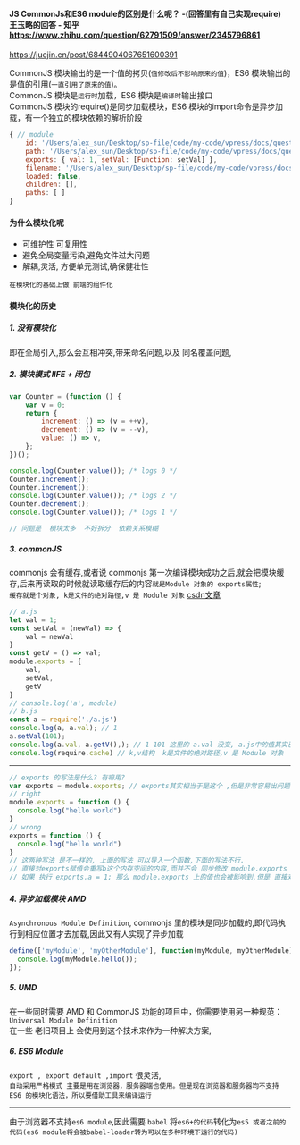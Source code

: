 #### JS   CommonJs和ES6 module的区别是什么呢？ -(回答里有自己实现require) 王玉略的回答 - 知乎 https://www.zhihu.com/question/62791509/answer/2345796861

https://juejin.cn/post/6844904067651600391   

CommonJS 模块输出的是一个值的拷贝(`值修改后不影响原来的值`)，ES6 模块输出的是值的引用(`一直引用了原来的值`)。  
CommonJS 模块是`运行时`加载，ES6 模块是`编译时`输出接口   
CommonJS 模块的require()是同步加载模块，ES6 模块的import命令是异步加载，有一个独立的模块依赖的解析阶段  

```js
{ // module
    id: '/Users/alex_sun/Desktop/sp-file/code/my-code/vpress/docs/question/common-cmd/commonjs-example/1/a.js',
    path: '/Users/alex_sun/Desktop/sp-file/code/my-code/vpress/docs/question/common-cmd/commonjs-example/1',
    exports: { val: 1, setVal: [Function: setVal] },
    filename: '/Users/alex_sun/Desktop/sp-file/code/my-code/vpress/docs/question/common-cmd/commonjs-example/1/a.js',
    loaded: false,
    children: [],
    paths: [ ]
}
```


#### 为什么模块化呢
- 可维护性    可复用性  
- 避免全局变量污染,避免文件过大问题  
- 解耦,灵活, 方便单元测试,确保健壮性

`在模块化的基础上做 前端的组件化`

#### 模块化的历史
##### 1. 没有模块化
即在全局引入,那么会互相冲突,带来命名问题,以及 同名覆盖问题,
##### 2. 模块模式  IIFE + 闭包
```js
var Counter = (function () {
    var v = 0;
    return {
        increment: () => (v = ++v),
        decrement: () => (v = --v),
        value: () => v,
    };
})();

console.log(Counter.value()); /* logs 0 */
Counter.increment();
Counter.increment();
console.log(Counter.value()); /* logs 2 */
Counter.decrement();
console.log(Counter.value()); /* logs 1 */

// 问题是  模块太多  不好拆分  依赖关系模糊  
```
##### 3. commonJS  
commonjs 会有缓存,或者说 commonjs 第一次编译模块成功之后,就会把模块缓存,后来再读取的时候就读取缓存后的内容`就是Module 对象的 exports属性`;  
`缓存就是个对象, k是文件的绝对路径,v 是 Module 对象`  [csdn文章](https://blog.csdn.net/qq_45670042/article/details/119834774)  

```js
// a.js
let val = 1;
const setVal = (newVal) => {
    val = newVal
}
const getV = () => val;
module.exports = {
    val,
    setVal,
    getV
}
// console.log('a', module)
// b.js
const a = require('./a.js')
console.log(a, a.val); // 1
a.setVal(101);
console.log(a.val, a.getV(),); // 1 101 这里的 a.val 没变, a.js中的值其实已经被修改了
console.log(require.cache) // k,v结构  k是文件的绝对路径,v 是 Module 对象
```

-----------------------


```js
// exports 的写法是什么? 有嘛用? 
var exports = module.exports; // exports其实相当于是这个 ,但是非常容易出问题 如下所示
// right
module.exports = function () {
  console.log("hello world")
}
// wrong
exports = function () {
  console.log("hello world")
}
// 这两种写法 是不一样的, 上面的写法 可以导入一个函数,下面的写法不行. 
// 直接对exports赋值会重写b这个内存空间的内容,而并不会 同步修改 module.exports 的内容,即 这个涉及到 引用类型  
// 如果 执行 exports.a = 1; 那么 module.exports 上的值也会被影响到,但是 直接对exports 赋值就不行  
```

##### 4. 异步加载模块 AMD
`Asynchronous Module Definition`, commonjs 里的模块是同步加载的,即代码执行到相应位置才去加载,因此又有人实现了异步加载   

```js
define(['myModule', 'myOtherModule'], function(myModule, myOtherModule) {
  console.log(myModule.hello());
});
```

##### 5. UMD
在一些同时需要 AMD 和 CommonJS 功能的项目中，你需要使用另一种规范：`Universal Module Definition`  
在一些 老旧项目上 会使用到这个技术来作为一种解决方案,

##### 6. ES6 Module
`export , export default ,import` 很灵活,       
`自动采用严格模式 主要是用在浏览器，服务器端也使用。但是现在浏览器和服务器均不支持 ES6 的模块化语法，所以要借助工具来编译运行`  

-------------------------------


由于浏览器不支持`es6 module`,因此需要 `babel` 将`es6+的代码`转化为`es5 或者之前的代码(es6 module将会被babel-loader转为可以在多种环境下运行的代码)`  






